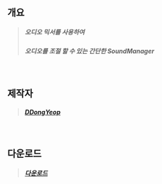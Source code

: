 ## 개요
  >##### 오디오 믹서를 사용하여 
  >##### 오디오를 조절 할 수 있는 간단한 SoundManager

<br/>

## 제작자
  >##### [DDongYeop]

<br/>

## 다운로드 
  >##### [다운로드]

<br/>







[DDongYeop]: [https://github.com/DDongYeop] "깃허브로 이동됩니다."
[다운로드]: [https://drive.google.com/file/d/1mlTQM8PcUU1DrcfBrg2Ghf1R3bwmQbK1/view?usp=sharing] "다운로드가 가능한 구귿 드라이브로 이동됩니다."